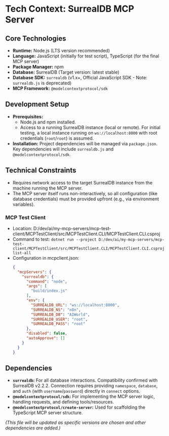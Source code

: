 # Tech Context: SurrealDB MCP Server

## Core Technologies

*   **Runtime:** Node.js (LTS version recommended)
*   **Language:** JavaScript (initially for test script), TypeScript (for the final MCP server)
*   **Package Manager:** npm
*   **Database:** SurrealDB (Target version: latest stable)
*   **Database SDK:** `surrealdb` (v1.x+, Official JavaScript SDK - Note: `surrealdb.js` is deprecated)
*   **MCP Framework:** `@modelcontextprotocol/sdk`

## Development Setup

*   **Prerequisites:**
    *   Node.js and npm installed.
    *   Access to a running SurrealDB instance (local or remote). For initial testing, a local instance running on `ws://localhost:8000` with root credentials (`root`/`root`) is assumed.
*   **Installation:** Project dependencies will be managed via `package.json`. Key dependencies will include `surrealdb.js` and `@modelcontextprotocol/sdk`.

## Technical Constraints

*   Requires network access to the target SurrealDB instance from the machine running the MCP server.
*   The MCP server itself runs non-interactively, so all configuration (like database credentials) must be provided upfront (e.g., via environment variables).

### MCP Test Client
- Location: D:/dev/ai/my-mcp-servers/mcp-test-client/MCPTestClient/src/MCPTestClient.CLI/MCPTestClient.CLI.csproj
- Command to test: `dotnet run --project D:/dev/ai/my-mcp-servers/mcp-test-client/MCPTestClient/src/MCPTestClient.CLI/MCPTestClient.CLI.csproj list-all`
- Configuration in mcpclient.json:
  ```json
  {
    "mcpServers": {
      "surrealdb": {
        "command": "node",
        "args": [
          "build/index.js"
        ],
        "env": {
          "SURREALDB_URL": "ws://localhost:8000",
          "SURREALDB_NS": "n8n",
          "SURREALDB_DB": "AIWorld",
          "SURREALDB_USER": "root",
          "SURREALDB_PASS": "root"
        },
        "disabled": false,
        "autoApprove": []
      }
    }
  }
  ```

## Dependencies

*   **`surrealdb`:** For all database interactions. Compatibility confirmed with SurrealDB v2.2.2. Connection requires providing `namespace`, `database`, and `auth` (with `username`/`password`) directly in `connect` options.
*   **`@modelcontextprotocol/sdk`:** For implementing the MCP server logic, handling requests, and defining tools/resources.
*   **`@modelcontextprotocol/create-server`:** Used for scaffolding the TypeScript MCP server structure.

*(This file will be updated as specific versions are chosen and other dependencies are added.)*
